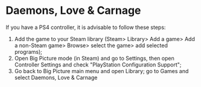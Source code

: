 # Daemons, Love & Carnage

If you have a PS4 controller, it is advisable to follow these steps:

1) Add the game to your Steam library (Steam> Library> Add a game> Add a non-Steam game> Browse> select the game> add selected programs);
2) Open Big Picture mode (in Steam) and go to Settings, then open Controller Settings and check "PlayStation Configuration Support";
3) Go back to Big Picture main menu and open Library; go to Games and select Daemons, Love & Carnage

